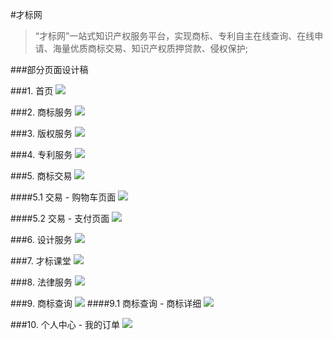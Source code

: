 #才标网 
>“才标网”一站式知识产权服务平台，实现商标、专利自主在线查询、在线申请、海量优质商标交易、知识产权质押贷款、侵权保护;
>
>

###部分页面设计稿


###1. 首页
![](/assets/1.1-快速办理.jpg)

###2. 商标服务
![](/assets/2-商标服务.jpg)

###3. 版权服务
![](/assets/3-版权服务.jpg)

###4. 专利服务
![](/assets/4-专利服务.jpg)

###5. 商标交易
![](/assets/5-商标交易.jpg)

####5.1 交易 - 购物车页面
![](/assets/12.0-购物车页面.jpg)

####5.2 交易 - 支付页面
![](/assets/12.1-支付页面.jpg)

###6. 设计服务
![](/assets/6-设计服务.jpg)

###7. 才标课堂
![](/assets/7-才标课堂.jpg)

###8. 法律服务
![](/assets/8-法律服务.jpg)

###9. 商标查询
![](/assets/9.0-商标查询.jpg)
####9.1 商标查询 - 商标详细
![](/assets/9.1-商标详细.jpg)

###10. 个人中心 - 我的订单
![](/assets/10.4我的订单.jpg)


